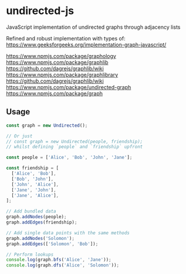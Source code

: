 # undirected-js
JavaScript implementation of undirected graphs through adjacency lists

Refined and robust implementation with types of:
https://www.geeksforgeeks.org/implementation-graph-javascript/

https://www.npmjs.com/package/graphology
https://www.npmjs.com/package/graphlib
https://github.com/dagrejs/graphlib/wiki
https://www.npmjs.com/package/graphlibrary
https://github.com/dagrejs/graphlib/wiki
https://www.npmjs.com/package/undirected-graph
https://www.npmjs.com/package/graph

## Usage

```js
const graph = new Undirected();

// Or just
// const graph = new Undirected(people, friendship);
// whilst defining `people` and `friendship` upfront

const people = ['Alice', 'Bob', 'John', 'Jane'];

const friendship = [
  ['Alice', 'Bob'],
  ['Bob', 'John'],
  ['John', 'Alice'],
  ['Jane', 'John'],
  ['Jane', 'Alice'],
];

// Add bundled data
graph.addNodes(people);
graph.addEdges(friendship);

// Add single data points with the same methods
graph.addNodes('Solomon');
graph.addEdges(['Solomon', 'Bob']);

// Perform lookups
console.log(graph.bfs('Alice', 'Jane'));
console.log(graph.dfs('Alice', 'Solomon'));
```

